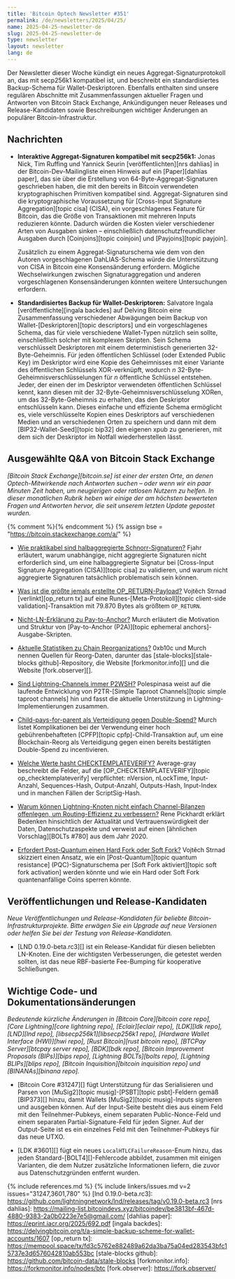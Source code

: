 ```yaml
---
title: 'Bitcoin Optech Newsletter #351'
permalink: /de/newsletters/2025/04/25/
name: 2025-04-25-newsletter-de
slug: 2025-04-25-newsletter-de
type: newsletter
layout: newsletter
lang: de
---
```

Der Newsletter dieser Woche kündigt ein neues Aggregat-Signaturprotokoll an, das mit secp256k1 kompatibel ist, und beschreibt ein standardisiertes Backup-Schema für Wallet-Deskriptoren. Ebenfalls enthalten sind unsere regulären Abschnitte mit Zusammenfassungen aktueller Fragen und Antworten von Bitcoin Stack Exchange, Ankündigungen neuer Releases und Release-Kandidaten sowie Beschreibungen wichtiger Änderungen an populärer Bitcoin-Infrastruktur.

## Nachrichten

- **Interaktive Aggregat-Signaturen kompatibel mit secp256k1:** Jonas Nick, Tim Ruffing und Yannick Seurin [veröffentlichten][nrs dahlias] in der Bitcoin-Dev-Mailingliste einen Hinweis auf ein [Paper][dahlias paper], das sie über die Erstellung von 64-Byte-Aggregat-Signaturen geschrieben haben, die mit den bereits in Bitcoin verwendeten kryptographischen Primitiven kompatibel sind. Aggregat-Signaturen sind die kryptographische Voraussetzung für [Cross-Input Signature Aggregation][topic cisa] (CISA), ein vorgeschlagenes Feature für Bitcoin, das die Größe von Transaktionen mit mehreren Inputs reduzieren könnte. Dadurch würden die Kosten vieler verschiedener Arten von Ausgaben sinken – einschließlich datenschutzfreundlicher Ausgaben durch [Coinjoins][topic coinjoin] und [Payjoins][topic payjoin].

  Zusätzlich zu einem Aggregat-Signaturschema wie dem von den Autoren vorgeschlagenen DahLIAS-Schema würde die Unterstützung von CISA in Bitcoin eine Konsensänderung erfordern. Mögliche Wechselwirkungen zwischen Signaturaggregation und anderen vorgeschlagenen Konsensänderungen könnten weitere Untersuchungen erfordern.

- **Standardisiertes Backup für Wallet-Deskriptoren:** Salvatore Ingala [veröffentlichte][ingala backdes] auf Delving Bitcoin eine Zusammenfassung verschiedener Abwägungen beim Backup von Wallet-[Deskriptoren][topic descriptors] und ein vorgeschlagenes Schema, das für viele verschiedene Wallet-Typen nützlich sein sollte, einschließlich solcher mit komplexen Skripten. Sein Schema verschlüsselt Deskriptoren mit einem deterministisch generierten 32-Byte-Geheimnis. Für jeden öffentlichen Schlüssel (oder Extended Public Key) im Deskriptor wird eine Kopie des Geheimnisses mit einer Variante des öffentlichen Schlüssels XOR-verknüpft, wodurch _n_ 32-Byte-Geheimnisverschlüsselungen für _n_ öffentliche Schlüssel entstehen. Jeder, der einen der im Deskriptor verwendeten öffentlichen Schlüssel kennt, kann diesen mit der 32-Byte-Geheimnisverschlüsselung XORen, um das 32-Byte-Geheimnis zu erhalten, das den Deskriptor entschlüsseln kann. Dieses einfache und effiziente Schema ermöglicht es, viele verschlüsselte Kopien eines Deskriptors auf verschiedenen Medien und an verschiedenen Orten zu speichern und dann mit dem [BIP32-Wallet-Seed][topic bip32] den eigenen xpub zu generieren, mit dem sich der Deskriptor im Notfall wiederherstellen lässt.

## Ausgewählte Q&A von Bitcoin Stack Exchange

*[Bitcoin Stack Exchange][bitcoin.se] ist einer der ersten Orte, an denen Optech-Mitwirkende nach Antworten suchen – oder wenn wir ein paar Minuten Zeit haben, um neugierigen oder ratlosen Nutzern zu helfen. In dieser monatlichen Rubrik heben wir einige der am höchsten bewerteten Fragen und Antworten hervor, die seit unserem letzten Update gepostet wurden.*

{% comment %}<!-- https://bitcoin.stackexchange.com/search?tab=votes&q=created%3a1m..%20is%3aanswer -->{% endcomment %}
{% assign bse = "https://bitcoin.stackexchange.com/a/" %}

- [Wie praktikabel sind halbaggregierte Schnorr-Signaturen?]({{bse}}125982)
  Fjahr erläutert, warum unabhängige, nicht aggregierte Signaturen nicht erforderlich sind, um eine halbaggregierte Signatur bei [Cross-Input Signature Aggregation (CISA)][topic cisa] zu validieren, und warum nicht aggregierte Signaturen tatsächlich problematisch sein können.

- [Was ist die größte jemals erstellte OP_RETURN-Payload?]({{bse}}126131)
  Vojtěch Strnad [verlinkt][op_return tx] auf eine Runes-[Meta-Protokoll][topic client-side validation]-Transaktion mit 79.870 Bytes als größtem `OP_RETURN`.

- [Nicht-LN-Erklärung zu Pay-to-Anchor?]({{bse}}126098)
  Murch erläutert die Motivation und Struktur von [Pay-to-Anchor (P2A)][topic ephemeral anchors]-Ausgabe-Skripten.

- [Aktuelle Statistiken zu Chain Reorganizations?]({{bse}}126019)
  0xb10c und Murch nennen Quellen für Reorg-Daten, darunter das [stale-blocks][stale-blocks github]-Repository, die Website [forkmonitor.info][] und die Website [fork.observer][].

- [Sind Lightning-Channels immer P2WSH?]({{bse}}125967)
  Polespinasa weist auf die laufende Entwicklung von P2TR-[Simple Taproot Channels][topic simple taproot channels] hin und fasst die aktuelle Unterstützung in Lightning-Implementierungen zusammen.

- [Child-pays-for-parent als Verteidigung gegen Double-Spend?]({{bse}}126056)
  Murch listet Komplikationen bei der Verwendung einer hoch gebührenbehafteten [CPFP][topic cpfp]-Child-Transaktion auf, um eine Blockchain-Reorg als Verteidigung gegen einen bereits bestätigten Double-Spend zu incentivieren.

- [Welche Werte hasht CHECKTEMPLATEVERIFY?]({{bse}}126133)
  Average-gray beschreibt die Felder, auf die [OP_CHECKTEMPLATEVERIFY][topic op_checktemplateverify] verpflichtet: nVersion, nLockTime, Input-Anzahl, Sequences-Hash, Output-Anzahl, Outputs-Hash, Input-Index und in manchen Fällen der ScriptSig-Hash.

- [Warum können Lightning-Knoten nicht einfach Channel-Bilanzen offenlegen, um Routing-Effizienz zu verbessern?]({{bse}}125985)
  Rene Pickhardt erklärt Bedenken hinsichtlich der Aktualität und Vertrauenswürdigkeit der Daten, Datenschutzaspekte und verweist auf einen [ähnlichen Vorschlag][BOLTs #780] aus dem Jahr 2020.

- [Erfordert Post-Quantum einen Hard Fork oder Soft Fork?]({{bse}}126122)
  Vojtěch Strnad skizziert einen Ansatz, wie ein [Post-Quantum][topic quantum resistance] (PQC)-Signaturschema per [Soft Fork aktiviert][topic soft fork activation] werden könnte und wie ein Hard oder Soft Fork quantenanfällige Coins sperren könnte.

## Veröffentlichungen und Release-Kandidaten

_Neue Veröffentlichungen und Release-Kandidaten für beliebte Bitcoin-Infrastrukturprojekte. Bitte erwägen Sie ein Upgrade auf neue Versionen oder helfen Sie bei der Testung von Release-Kandidaten._

- [LND 0.19.0-beta.rc3][] ist ein Release-Kandidat für diesen beliebten LN-Knoten. Eine der wichtigsten Verbesserungen, die getestet werden sollten, ist das neue RBF-basierte Fee-Bumping für kooperative Schließungen.

## Wichtige Code- und Dokumentationsänderungen

_Bedeutende kürzliche Änderungen in [Bitcoin Core][bitcoin core repo], [Core Lightning][core lightning repo], [Eclair][eclair repo], [LDK][ldk repo], [LND][lnd repo], [libsecp256k1][libsecp256k1 repo], [Hardware Wallet Interface (HWI)][hwi repo], [Rust Bitcoin][rust bitcoin repo], [BTCPay Server][btcpay server repo], [BDK][bdk repo], [Bitcoin Improvement Proposals (BIPs)][bips repo], [Lightning BOLTs][bolts repo], [Lightning BLIPs][blips repo], [Bitcoin Inquisition][bitcoin inquisition repo] und [BINANAs][binana repo]._

- [Bitcoin Core #31247][] fügt Unterstützung für das Serialisieren und Parsen von [MuSig2][topic musig]-[PSBT][topic psbt]-Feldern gemäß [BIP373][] hinzu, damit Wallets [MuSig2][topic musig]-Inputs signieren und ausgeben können. Auf der Input-Seite besteht dies aus einem Feld mit den Teilnehmer-Pubkeys, einem separaten Public-Nonce-Feld und einem separaten Partial-Signature-Feld für jeden Signer. Auf der Output-Seite ist es ein einzelnes Feld mit den Teilnehmer-Pubkeys für das neue UTXO.

- [LDK #3601][] fügt ein neues `LocalHTLCFailureReason`-Enum hinzu, das jeden Standard-[BOLT4][]-Fehlercode abbildet, zusammen mit einigen Varianten, die dem Nutzer zusätzliche Informationen liefern, die zuvor aus Datenschutzgründen entfernt wurden.

{% include references.md %}
{% include linkers/issues.md v=2 issues="31247,3601,780" %}
[lnd 0.19.0-beta.rc3]: https://github.com/lightningnetwork/lnd/releases/tag/v0.19.0-beta.rc3
[nrs dahlias]: https://mailing-list.bitcoindevs.xyz/bitcoindev/be3813bf-467d-4880-9383-2a0b0223e7e5@gmail.com/
[dahlias paper]: https://eprint.iacr.org/2025/692.pdf
[ingala backdes]: https://delvingbitcoin.org/t/a-simple-backup-scheme-for-wallet-accounts/1607
[op_return tx]: https://mempool.space/tx/fd3c5762e882489a62da3ba75a04ed283543bfc15737e3d6576042810ab553bc
[stale-blocks github]: https://github.com/bitcoin-data/stale-blocks
[forkmonitor.info]: https://forkmonitor.info/nodes/btc
[fork.observer]: https://fork.observer/
